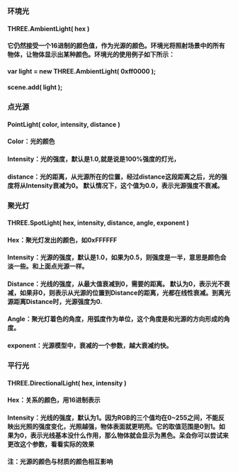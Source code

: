 ### 环境光
#### THREE.AmbientLight( hex )
#### 它仍然接受一个16进制的颜色值，作为光源的颜色。环境光将照射场景中的所有物体，让物体显示出某种颜色。环境光的使用例子如下所示：
#### var light = new THREE.AmbientLight( 0xff0000 );
#### scene.add( light );
### 点光源
#### PointLight( color, intensity, distance )
#### Color：光的颜色
#### Intensity：光的强度，默认是1.0,就是说是100%强度的灯光，
#### distance：光的距离，从光源所在的位置，经过distance这段距离之后，光的强度将从Intensity衰减为0。 默认情况下，这个值为0.0，表示光源强度不衰减。
### 聚光灯
#### THREE.SpotLight( hex, intensity, distance, angle, exponent )
#### Hex：聚光灯发出的颜色，如0xFFFFFF
#### Intensity：光源的强度，默认是1.0，如果为0.5，则强度是一半，意思是颜色会淡一些。和上面点光源一样。
#### Distance：光线的强度，从最大值衰减到0，需要的距离。 默认为0，表示光不衰减，如果非0，则表示从光源的位置到Distance的距离，光都在线性衰减。到离光源距离Distance时，光源强度为0.
#### Angle：聚光灯着色的角度，用弧度作为单位，这个角度是和光源的方向形成的角度。
#### exponent：光源模型中，衰减的一个参数，越大衰减约快。

### 平行光
#### THREE.DirectionalLight( hex, intensity )
#### Hex：关系的颜色，用16进制表示
#### Intensity：光线的强度，默认为1。因为RGB的三个值均在0~255之间，不能反映出光照的强度变化，光照越强，物体表面就更明亮。它的取值范围是0到1。如果为0，表示光线基本没什么作用，那么物体就会显示为黑色。呆会你可以尝试来更改这个参数，看看实际的效果

#### 注：光源的颜色与材质的颜色相互影响